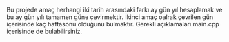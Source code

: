 Bu projede amaç herhangi iki tarih arasındaki farkı ay gün yıl hesaplamak ve bu ay gün yılı tamamen güne çevirmektir.
İkinci amaç oalrak çevrilen gün içerisinde kaç haftasonu olduğunu bulmaktır.
Gerekli açıklamaları main.cpp içerisinde de bulabilirsiniz.
